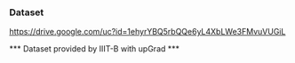 ### Dataset

https://drive.google.com/uc?id=1ehyrYBQ5rbQQe6yL4XbLWe3FMvuVUGiL



*** Dataset provided by IIIT-B with upGrad ***
